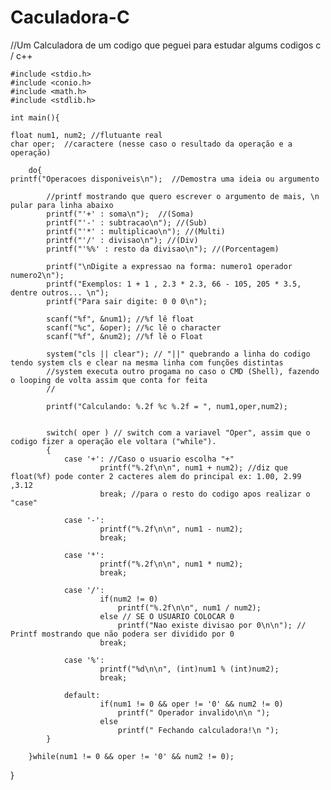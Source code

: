 # Caculadora-C




 //Um Calculadora de um codigo que peguei para estudar algums codigos c / c++
 
 
 
 
 
	#include <stdio.h> 
	#include <conio.h>
	#include <math.h>
	#include <stdlib.h> 

	int main(){

	float num1, num2; //flutuante real
	char oper;  //caractere (nesse caso o resultado da operação e a operação)
	
		do{
	printf("Operacoes disponiveis\n");  //Demostra uma ideia ou argumento
	
			//printf mostrando que quero escrever o argumento de mais, \n pular para linha abaixo
            printf("'+' : soma\n");  //(Soma)
            printf("'-' : subtracao\n"); //(Sub)
            printf("'*' : multiplicao\n"); //(Multi)
            printf("'/' : divisao\n"); //(Div)
            printf("'%%' : resto da divisao\n"); //(Porcentagem)

            printf("\nDigite a expressao na forma: numero1 operador numero2\n"); 
            printf("Exemplos: 1 + 1 , 2.3 * 2.3, 66 - 105, 205 * 3.5, dentre outros... \n");
            printf("Para sair digite: 0 0 0\n");
            
            scanf("%f", &num1); //%f lê float
            scanf("%c", &oper); //%c lê o character
            scanf("%f", &num2); //%f lê o Float

            system("cls || clear"); // "||" quebrando a linha do codigo tendo system cls e clear na mesma linha com funções distintas
            //system executa outro progama no caso o CMD (Shell), fazendo o looping de volta assim que conta for feita
			//

            printf("Calculando: %.2f %c %.2f = ", num1,oper,num2);
	

            switch( oper ) // switch com a variavel "Oper", assim que o codigo fizer a operação ele voltara ("while").
            {
                case '+': //Caso o usuario escolha "+"
                        printf("%.2f\n\n", num1 + num2); //diz que float(%f) pode conter 2 cacteres alem do principal ex: 1.00, 2.99 ,3.12 
                        break; //para o resto do codigo apos realizar o "case"

                case '-':
                        printf("%.2f\n\n", num1 - num2);
                        break;

                case '*':
                        printf("%.2f\n\n", num1 * num2);
                        break;

                case '/':
                        if(num2 != 0)
                            printf("%.2f\n\n", num1 / num2);
                        else // SE O USUARIO COLOCAR 0
                            printf("Nao existe divisao por 0\n\n"); // Printf mostrando que não podera ser dividido por 0
                        break;

                case '%':
                        printf("%d\n\n", (int)num1 % (int)num2);
                        break;

                default:
                        if(num1 != 0 && oper != '0' && num2 != 0)
                            printf(" Operador invalido\n\n ");
                        else
                            printf(" Fechando calculadora!\n ");
            }

        }while(num1 != 0 && oper != '0' && num2 != 0);

}
